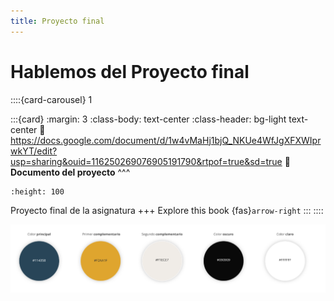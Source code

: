 ```yaml
---
title: Proyecto final
---
```


# Hablemos del Proyecto final

::::{card-carousel} 1

:::{card}
:margin: 3
:class-body: text-center
:class-header: bg-light text-center
:link: https://docs.google.com/document/d/1w4vMaHj1bjQ_NKUe4WfJgXFXWIprwkYT/edit?usp=sharing&ouid=116250269076905191790&rtpof=true&sd=true
**💬 Documento del proyecto**
^^^
```{image} https://gcloud.devoteam.com/wp-content/uploads/sites/32/2021/08/Google_Docs_logo_2014-2020.svg.png
:height: 100
```

Proyecto final de la asignatura
+++
Explore this book {fas}`arrow-right`
:::
::::


<img src="https://github.com/BioAITeamLearning/SoftwareII_2024_01_Ucaldas/blob/main/_static/images/PaletaColoresAPP.png?raw=true" />